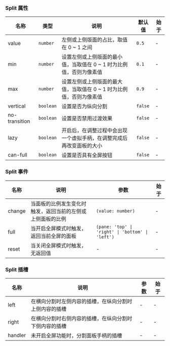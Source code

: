 ### Split 属性

| 名称          | 类型    | 说明                                                                 | 默认值 | 始于 |
| ------------- | ------- | -------------------------------------------------------------------- | ------ | --- |
| value         | `number`  | 左侧或上侧版面的占比，取值在 0 ~ 1 之间                              | `0.5`    | - |
| min           | `number`  | 设置左侧或上侧版面的最小值，当取值在 0 ~ 1 时为比例值，否则为像素值  | `0.1`    | - |
| max           | `number`  | 设置左侧或上侧版面的最大值，当取值在 0 ~ 1 时为比例值，否则为像素值  | `0.9`    | - |
| vertical      | `boolean` | 设置是否为纵向分割                                                   | `false`  | - |
| no-transition | `boolean` | 设置是否禁用过渡效果                                                 | `false`  | - |
| lazy          | `boolean` | 开启后，在调整过程中会出现一个虚拟手柄，在调整完成后再改变面板的大小 | `false`  | - |
| can-full      | `boolean` | 设置是否具有全屏按钮                                                 | `false`  | - |

### Split 事件

| 名称      | 说明                                                       | 参数            | 始于 |
| --------- | ---------------------------------------------------------- | --------------- | --- |
| change | 当面板的比例发生变化时触发，返回当前的左侧或上侧面板的比例 | `(value: number)`           | - |
| full   | 当开启全屏模式时触发，返回当前全屏的面板                   | `(pane: 'top' \| 'right' \| 'bottom' \| 'left')` | - |
| reset  | 当关闭全屏模式时触发，无返回值                             | -               | - |

### Split 插槽

| 名称   | 说明                         | 参数 | 始于 |
| ------ | ---------------------------- | --- | --- |
| left   | 在横向分割时左侧内容的插槽，在纵向分割时上侧内容的插槽 | - | - |
| right  | 在横向分割时右侧内容的插槽，在纵向分割时下侧内容的插槽 | - | - |
| handler | 未开启全屏功能时，分割面板手柄的插槽 | - | - |
